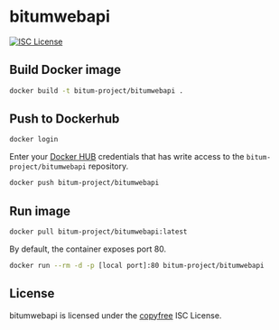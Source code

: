 bitumwebapi
=========

[![ISC License](http://img.shields.io/badge/license-ISC-blue.svg)](http://copyfree.org)

## Build Docker image

```sh
docker build -t bitum-project/bitumwebapi .
```

## Push to Dockerhub

```sh
docker login
```

Enter your [Docker HUB](https://hub.docker.com/) credentials that has write access to the `bitum-project/bitumwebapi` repository.

```sh
docker push bitum-project/bitumwebapi
```

## Run image

```sh
docker pull bitum-project/bitumwebapi:latest
```
By default, the container exposes port 80.

```sh
docker run --rm -d -p [local port]:80 bitum-project/bitumwebapi
```

## License

bitumwebapi is licensed under the [copyfree](http://copyfree.org) ISC License.
